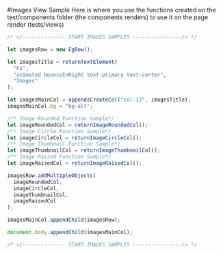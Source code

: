 #Images View Sample
Here is where you use the functions created on the test/components folder (the components renders) to use it on the page render (tests/views)

```javascript
/* </-------------- START IMAGES SAMPLES ----------------/> */

let imagesRow = new EgRow();

let imagesTitle = returnTextElement(
  "h1",
  "animated bounceInRight text-primary text-center",
  "Images"
);

let imagesMainCol = appendsCreateCol("col-12", imagesTitle);
imagesMainCol.bg = "bg-alt";

/** Image Rounded Function Sample*/
let imageRoundedCol = returnImageRoundedCol();
/** Image Circle Function Sample*/
let imageCircleCol = returnImageCircleCol();
/** Image Thumbnail Function Sample*/
let imageThumbnailCol = returnImageThumbnailCol();
/** Image Raised Function Sample*/
let imageRaisedCol = returnImageRaisedCol();

imagesRow.addMultipleObjects(
  imageRoundedCol,
  imageCircleCol,
  imageThumbnailCol,
  imageRaisedCol
);

imagesMainCol.appendChild(imagesRow);

document.body.appendChild(imagesMainCol);

/* </-------------- START IMAGES SAMPLES ----------------/> */
```